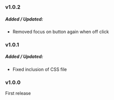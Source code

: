 ### v1.0.2
##### Added / Updated:
- Removed focus on button again when off click

### v1.0.1
##### Added / Updated:
- Fixed inclusion of CSS file

### v1.0.0
First release
